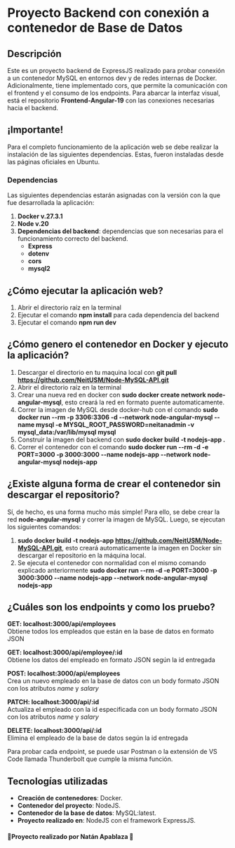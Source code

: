 # Proyecto Backend con conexión a contenedor de Base de Datos

## Descripción
Este es un proyecto backend de ExpressJS realizado para probar conexión a un contenedor MySQL en entornos dev y de redes internas de Docker. Adicionalmente, tiene implementado cors, que permite la comunicación con el frontend y el consumo de los endpoints. Para abarcar la interfaz visual, está el repositorio **Frontend-Angular-19** con las conexiones necesarias hacia el backend.

## ¡Importante!
Para el completo funcionamiento de la aplicación web se debe realizar la instalación de las siguientes dependencias. Estas, fueron instaladas desde las páginas oficiales en Ubuntu.

### Dependencias
Las siguientes dependencias estarán asignadas con la versión con la que fue desarrollada la aplicación:
1. **Docker v.27.3.1**
2. **Node v.20**
3. **Dependencias del backend**: dependencias que son necesarias para el funcionamiento correcto del backend.
   - **Express**
   - **dotenv**
   - **cors**
   - **mysql2**

## ¿Cómo ejecutar la aplicación web?
1. Abrir el directorio raíz en la terminal
2. Ejecutar el comando **npm install** para cada dependencia del backend
3. Ejecutar el comando **npm run dev**

## ¿Cómo genero el contenedor en Docker y ejecuto la aplicación?
1. Descargar el directorio en tu maquina local con **git pull https://github.com/NeitUSM/Node-MySQL-API.git**
2. Abrir el directorio raíz en la terminal
3. Crear una nueva red en docker con **sudo docker create network node-angular-mysql**, esto creará la red en formato puente automaticamente.
4. Correr la imagen de MySQL desde docker-hub con el comando **sudo docker run --rm -p 3306:3306 -d --network node-angular-mysql --name mysql -e MYSQL_ROOT_PASSWORD=neitanadmin -v mysql_data:/var/lib/mysql mysql**
5. Construir la imagen del backend con **sudo docker build -t nodejs-app .**
6. Correr el contenedor con el comando **sudo docker run --rm -d -e PORT=3000 -p 3000:3000 --name nodejs-app --network node-angular-mysql nodejs-app**

## ¿Existe alguna forma de crear el contenedor sin descargar el repositorio?
Sí, de hecho, es una forma mucho más simple! Para ello, se debe crear la red **node-angular-mysql** y correr la imagen de MySQL. Luego, se ejecutan los siguientes comandos:
1. **sudo docker build -t nodejs-app https://github.com/NeitUSM/Node-MySQL-API.git**, esto creará automaticamente la imagen en Docker sin descargar el repositorio en la máquina local.
2. Se ejecuta el contenedor con normalidad con el mismo comando explicado anteriormente **sudo docker run --rm -d -e PORT=3000 -p 3000:3000 --name nodejs-app --network node-angular-mysql nodejs-app**

## ¿Cuáles son los endpoints y como los pruebo?
**GET: localhost:3000/api/employees** <br>
Obtiene todos los empleados que están en la base de datos en formato JSON

**GET: localhost:3000/api/employee/:id** <br>
Obtiene los datos del empleado en formato JSON según la id entregada 

**POST: localhost:3000/api/employees** <br>
Crea un nuevo empleado en la base de datos con un body formato JSON con los atributos *name* y *salary*

**PATCH: localhost:3000/api/:id** <br>
Actualiza el empleado con la id especificada con un body formato JSON con los atributos *name* y *salary*

**DELETE: localhost:3000/api/:id** <br>
Elimina el empleado de la base de datos según la id entregada

Para probar cada endpoint, se puede usar Postman o la extensión de VS Code llamada Thunderbolt que cumple la misma función.

## Tecnologías utilizadas
- **Creación de contenedores**: Docker.
- **Contenedor del proyecto**: NodeJS.
- **Contenedor de la base de datos**: MySQL:latest.
- **Proyecto realizado en**: NodeJS con el framework ExpressJS.

<h4> 🚀Proyecto realizado por Natán Apablaza 🚀</h4> 
